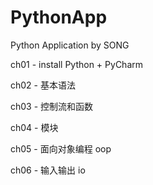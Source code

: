 # PythonApp
Python Application by SONG

ch01 - install Python + PyCharm

ch02 - 基本语法

ch03 - 控制流和函数

ch04 - 模块

ch05 - 面向对象编程 oop

ch06 - 输入输出 io
